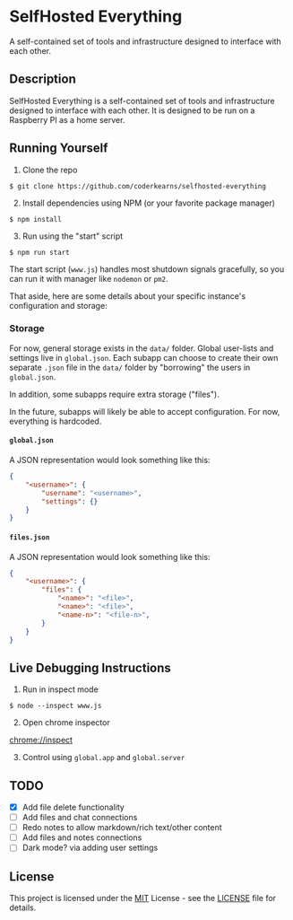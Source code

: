# SelfHosted Everything

A self-contained set of tools and infrastructure designed to interface with each other.

## Description

SelfHosted Everything is a self-contained set of tools and infrastructure designed to interface with each other. It is designed to be run on a Raspberry PI as a home server.

## Running Yourself

1. Clone the repo

```shell
$ git clone https://github.com/coderkearns/selfhosted-everything
```

2. Install dependencies using NPM (or your favorite package manager)

```shell
$ npm install
```

3. Run using the "start" script

```shell
$ npm run start
```

The start script (`www.js`) handles most shutdown signals gracefully, so you can run it with manager like `nodemon` or `pm2`.

That aside, here are some details about your specific instance's configuration and storage:
### Storage

For now, general storage exists in the `data/` folder. Global user-lists and settings live in `global.json`. Each subapp can choose to create their own separate `.json` file in the `data/` folder by "borrowing" the users in `global.json`.

In addition, some subapps require extra storage ("files").

In the future, subapps will likely be able to accept configuration. For now, everything is hardcoded.

#### `global.json`

A JSON representation would look something like this:

```json
{
    "<username>": {
        "username": "<username>",
        "settings": {}
    }
}
```

#### `files.json`

A JSON representation would look something like this:

```json
{
    "<username>": {
        "files": {
            "<name>": "<file>",
            "<name>": "<file>",
            "<name-n>": "<file-n>",
        }
    }
}
```

## Live Debugging Instructions

1. Run in inspect mode

```shell
$ node --inspect www.js
```

2. Open chrome inspector

[chrome://inspect](chrome://inspect)

3. Control using `global.app` and `global.server`

## TODO

- [X] Add file delete functionality
- [ ] Add files and chat connections
- [ ] Redo notes to allow markdown/rich text/other content
- [ ] Add files and notes connections
- [ ] Dark mode? via adding user settings

## License

This project is licensed under the [MIT](https://choosealicense.com/licenses/mit/) License - see the [LICENSE](./LICENSE) file for details.
